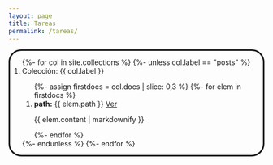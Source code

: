 ```yaml
---
layout: page
title: Tareas
permalink: /tareas/
---
```

    
<div style="border-style: solid; border-radius: 25px;">
<ol>
{%- for col in site.collections %}
{%- unless col.label == "posts" %}
<li> Colección: {{ col.label }} </li>
  <ol>
  {%-  assign firstdocs = col.docs | slice: 0,3 %}
  {%- for elem in firstdocs %}
    <li> <b>path:</b> {{ elem.path }} <a href="{{ site.baseurl }}{{ elem.url }}">Ver</a> </li>
    <p>{{ elem.content | markdownify }}</p>
  {%- endfor %}
  </ol>
{%- endunless %}
{%- endfor %}
</ol>
</div>